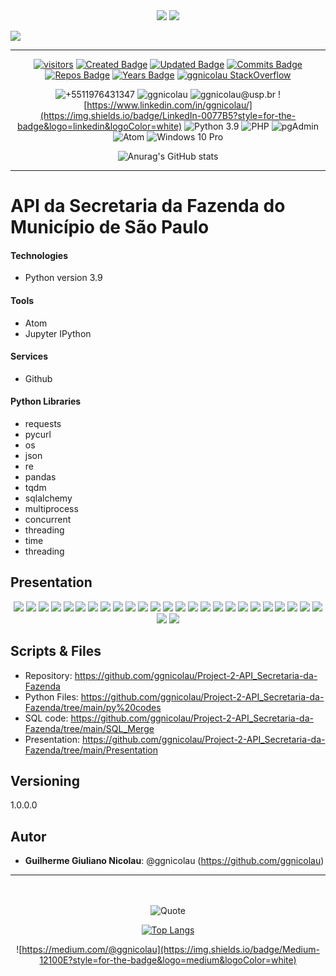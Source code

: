  <div align="center">
 <img src="https://coursereport-production.imgix.net/uploads/school/logo/84/original/logo-ironhack-blue.png?w=200&h=200&dpr=1&q=75">
 <img src="https://encrypted-tbn0.gstatic.com/images?q=tbn:ANd9GcTx0OPgRAs3027QxPjMtXI-1UtLxObz5x6rpvb5bVfEASQJ19fs9Bi14CLOOwwhtJoYXw&usqp=CAU">
 </div>


 <div align="left">

 [![](https://readme-typing-svg.herokuapp.com/)](https://git.io/typing-svg)
 </div>
 <!--GITHUB_ACTIVITY:{"rows": 5}-->

 ---

 <div align="center">

 [![visitors](https://visitor-badge.glitch.me/badge?page_id=ggnicolau.visitor-badge)](https://badges.pufler.dev)
 [![Created Badge](https://badges.pufler.dev/created/ggnicolau/Project-7-Hospital-Challenge)](https://badges.pufler.dev)
 [![Updated Badge](https://badges.pufler.dev/updated/ggnicolau/Project-7-Hospital-Challenge)](https://badges.pufler.dev)
 [![Commits Badge](https://badges.pufler.dev/commits/monthly/ggnicolau)](https://badges.pufler.dev)
 [![Repos Badge](https://badges.pufler.dev/repos/ggnicolau)](https://badges.pufler.dev)
 [![Years Badge](https://badges.pufler.dev/years/ggnicolau)](https://badges.pufler.dev)
 [![ggnicolau StackOverflow](https://stackoverflow-badge.vercel.app/?userID=15673147)](https://stackoverflow.com/users/15673147/ggnicolau)

 ![+5511976431347](https://img.shields.io/badge/WhatsApp-25D366?style=for-the-badge&logo=whatsapp&logoColor=white)
 ![ggnicolau](https://img.shields.io/badge/Slack-4A154B?style=for-the-badge&logo=slack&logoColor=white)
 ![ggnicolau@usp.br](https://img.shields.io/badge/Gmail-D14836?style=for-the-badge&logo=gmail&logoColor=white)
 ![https://www.linkedin.com/in/ggnicolau/](https://img.shields.io/badge/LinkedIn-0077B5?style=for-the-badge&logo=linkedin&logoColor=white)
 ![Python 3.9](https://img.shields.io/badge/Python-3776AB?style=for-the-badge&logo=python&logoColor=white)
 ![PHP](https://img.shields.io/badge/PHP-777BB4?style=for-the-badge&logo=php&logoColor=white)
 ![pgAdmin](https://img.shields.io/badge/PostgreSQL-316192?style=for-the-badge&logo=postgresql&logoColor=white)
 ![Atom](https://img.shields.io/badge/Atom-66595C?style=for-the-badge&logo=Atom&logoColor=white)
 ![Windows 10 Pro](https://img.shields.io/badge/Windows-0078D6?style=for-the-badge&logo=windows&logoColor=white)

 ![Anurag's GitHub stats](https://github-readme-stats.vercel.app/api?username=ggnicolau&show_icons=true&theme=darcula)
 </div>
 <!--GITHUB_ACTIVITY:{"rows": 5}-->

 ---

 <div align="left">
 <div class=''text-justify''>

 # API da Secretaria da Fazenda do Município de São Paulo

 #### Technologies
 * Python version  3.9


 #### Tools
 * Atom
 * Jupyter IPython

 #### Services
 * Github

 #### Python Libraries
 * requests
 * pycurl
 * os
 * json
 * re
 * pandas
 * tqdm
 * sqlalchemy
 * multiprocess
 * concurrent
 * threading
 * time
 * threading


 ## Presentation

 <div align="center">
 <img src="https://github.com/ggnicolau/Project-2-API_Secretaria-da-Fazenda/blob/main/Presentation/png/GGN_APRESENTA%C3%87%C3%83O_FUNDOS_MUNCIPAIS_IRONHACK_P%C3%A1gina_01.png">
 <img src="https://github.com/ggnicolau/Project-2-API_Secretaria-da-Fazenda/blob/main/Presentation/png/GGN_APRESENTA%C3%87%C3%83O_FUNDOS_MUNCIPAIS_IRONHACK_P%C3%A1gina_02.png">
 <img src="https://github.com/ggnicolau/Project-2-API_Secretaria-da-Fazenda/blob/main/Presentation/png/GGN_APRESENTA%C3%87%C3%83O_FUNDOS_MUNCIPAIS_IRONHACK_P%C3%A1gina_03.png">
 <img src="https://github.com/ggnicolau/Project-2-API_Secretaria-da-Fazenda/blob/main/Presentation/png/GGN_APRESENTA%C3%87%C3%83O_FUNDOS_MUNCIPAIS_IRONHACK_P%C3%A1gina_04.png">
 <img src="https://github.com/ggnicolau/Project-2-API_Secretaria-da-Fazenda/blob/main/Presentation/png/GGN_APRESENTA%C3%87%C3%83O_FUNDOS_MUNCIPAIS_IRONHACK_P%C3%A1gina_05.png">
 <img src="https://github.com/ggnicolau/Project-2-API_Secretaria-da-Fazenda/blob/main/Presentation/png/GGN_APRESENTA%C3%87%C3%83O_FUNDOS_MUNCIPAIS_IRONHACK_P%C3%A1gina_06.png">
 <img src="https://github.com/ggnicolau/Project-2-API_Secretaria-da-Fazenda/blob/main/Presentation/png/GGN_APRESENTA%C3%87%C3%83O_FUNDOS_MUNCIPAIS_IRONHACK_P%C3%A1gina_07.png">
 <img src="https://github.com/ggnicolau/Project-2-API_Secretaria-da-Fazenda/blob/main/Presentation/png/GGN_APRESENTA%C3%87%C3%83O_FUNDOS_MUNCIPAIS_IRONHACK_P%C3%A1gina_08.png">
 <img src="https://github.com/ggnicolau/Project-2-API_Secretaria-da-Fazenda/blob/main/Presentation/png/GGN_APRESENTA%C3%87%C3%83O_FUNDOS_MUNCIPAIS_IRONHACK_P%C3%A1gina_09.png">
 <img src="https://github.com/ggnicolau/Project-2-API_Secretaria-da-Fazenda/blob/main/Presentation/png/GGN_APRESENTA%C3%87%C3%83O_FUNDOS_MUNCIPAIS_IRONHACK_P%C3%A1gina_10.png">
 <img src="https://github.com/ggnicolau/Project-2-API_Secretaria-da-Fazenda/blob/main/Presentation/png/GGN_APRESENTA%C3%87%C3%83O_FUNDOS_MUNCIPAIS_IRONHACK_P%C3%A1gina_11.png">
 <img src="https://github.com/ggnicolau/Project-2-API_Secretaria-da-Fazenda/blob/main/Presentation/png/GGN_APRESENTA%C3%87%C3%83O_FUNDOS_MUNCIPAIS_IRONHACK_P%C3%A1gina_12.png">
 <img src="https://github.com/ggnicolau/Project-2-API_Secretaria-da-Fazenda/blob/main/Presentation/png/GGN_APRESENTA%C3%87%C3%83O_FUNDOS_MUNCIPAIS_IRONHACK_P%C3%A1gina_13.png">
 <img src="https://github.com/ggnicolau/Project-2-API_Secretaria-da-Fazenda/blob/main/Presentation/png/GGN_APRESENTA%C3%87%C3%83O_FUNDOS_MUNCIPAIS_IRONHACK_P%C3%A1gina_14.png">
 <img src="https://github.com/ggnicolau/Project-2-API_Secretaria-da-Fazenda/blob/main/Presentation/png/GGN_APRESENTA%C3%87%C3%83O_FUNDOS_MUNCIPAIS_IRONHACK_P%C3%A1gina_15.png">
 <img src="https://github.com/ggnicolau/Project-2-API_Secretaria-da-Fazenda/blob/main/Presentation/png/GGN_APRESENTA%C3%87%C3%83O_FUNDOS_MUNCIPAIS_IRONHACK_P%C3%A1gina_16.png">
 <img src="https://github.com/ggnicolau/Project-2-API_Secretaria-da-Fazenda/blob/main/Presentation/png/GGN_APRESENTA%C3%87%C3%83O_FUNDOS_MUNCIPAIS_IRONHACK_P%C3%A1gina_17.png">
 <img src="https://github.com/ggnicolau/Project-2-API_Secretaria-da-Fazenda/blob/main/Presentation/png/GGN_APRESENTA%C3%87%C3%83O_FUNDOS_MUNCIPAIS_IRONHACK_P%C3%A1gina_18.png">
 <img src="https://github.com/ggnicolau/Project-2-API_Secretaria-da-Fazenda/blob/main/Presentation/png/GGN_APRESENTA%C3%87%C3%83O_FUNDOS_MUNCIPAIS_IRONHACK_P%C3%A1gina_19.png">
 <img src="https://github.com/ggnicolau/Project-2-API_Secretaria-da-Fazenda/blob/main/Presentation/png/GGN_APRESENTA%C3%87%C3%83O_FUNDOS_MUNCIPAIS_IRONHACK_P%C3%A1gina_20.png">
 <img src="https://github.com/ggnicolau/Project-2-API_Secretaria-da-Fazenda/blob/main/Presentation/png/GGN_APRESENTA%C3%87%C3%83O_FUNDOS_MUNCIPAIS_IRONHACK_P%C3%A1gina_21.png">
 <img src="https://github.com/ggnicolau/Project-2-API_Secretaria-da-Fazenda/blob/main/Presentation/png/GGN_APRESENTA%C3%87%C3%83O_FUNDOS_MUNCIPAIS_IRONHACK_P%C3%A1gina_22.png">
 <img src="https://github.com/ggnicolau/Project-2-API_Secretaria-da-Fazenda/blob/main/Presentation/png/GGN_APRESENTA%C3%87%C3%83O_FUNDOS_MUNCIPAIS_IRONHACK_P%C3%A1gina_23.png">
 <img src="https://github.com/ggnicolau/Project-2-API_Secretaria-da-Fazenda/blob/main/Presentation/png/GGN_APRESENTA%C3%87%C3%83O_FUNDOS_MUNCIPAIS_IRONHACK_P%C3%A1gina_24.png">
 <img src="https://github.com/ggnicolau/Project-2-API_Secretaria-da-Fazenda/blob/main/Presentation/png/GGN_APRESENTA%C3%87%C3%83O_FUNDOS_MUNCIPAIS_IRONHACK_P%C3%A1gina_25.png">
 <img src="https://github.com/ggnicolau/Project-2-API_Secretaria-da-Fazenda/blob/main/Presentation/png/GGN_APRESENTA%C3%87%C3%83O_FUNDOS_MUNCIPAIS_IRONHACK_P%C3%A1gina_26.png">
 <img src="https://github.com/ggnicolau/Project-2-API_Secretaria-da-Fazenda/blob/main/Presentation/png/GGN_APRESENTA%C3%87%C3%83O_FUNDOS_MUNCIPAIS_IRONHACK_P%C3%A1gina_27.png">
 </div>


 ## Scripts & Files
 * Repository: https://github.com/ggnicolau/Project-2-API_Secretaria-da-Fazenda
 * Python Files: https://github.com/ggnicolau/Project-2-API_Secretaria-da-Fazenda/tree/main/py%20codes
 * SQL code: https://github.com/ggnicolau/Project-2-API_Secretaria-da-Fazenda/tree/main/SQL_Merge
 * Presentation:  https://github.com/ggnicolau/Project-2-API_Secretaria-da-Fazenda/tree/main/Presentation

 ## Versioning

 1.0.0.0

 ## Autor

 * **Guilherme Giuliano Nicolau**: @ggnicolau (https://github.com/ggnicolau)

 </div>

 <!--GITHUB_ACTIVITY:{"rows": 5}-->

 ---

 <div align="center">

 <br/><br/>
 ![Quote](https://github-readme-quotes.herokuapp.com/quote?theme=dark&animation=grow_out_in)

 [![Top Langs](https://github-readme-stats.vercel.app/api/top-langs/?username=ggnicolau&layout=compact)](https://github.com/anuraghazra/github-readme-stats)

 ![https://medium.com/@ggnicolau](https://img.shields.io/badge/Medium-12100E?style=for-the-badge&logo=medium&logoColor=white)


 </div>
